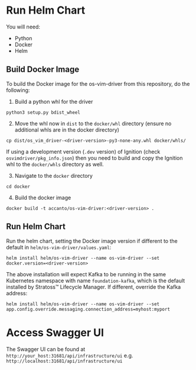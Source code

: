 # Run Helm Chart

You will need:

- Python
- Docker
- Helm

## Build Docker Image

To build the Docker image for the os-vim-driver from this repository, do the following:

1. Build a python whl for the driver

```
python3 setup.py bdist_wheel
```

2. Move the whl now in `dist` to the `docker/whl` directory (ensure no additional whls are in the docker directory)

```
cp dist/os_vim_driver-<driver-version>-py3-none-any.whl docker/whls/
```

If using a development version (`.dev` version) of Ignition (check `osvimdriver/pkg_info.json`) then you need to build and copy the Ignition whl to the `docker/whls` directory as well.

3. Navigate to the `docker` directory

```
cd docker
```

4. Build the docker image

```
docker build -t accanto/os-vim-driver:<driver-version> .
```

## Run Helm Chart

Run the helm chart, setting the Docker image version if different to the default in `helm/os-vim-driver/values.yaml`:

```
helm install helm/os-vim-driver --name os-vim-driver --set docker.version=<driver-version>
```

The above installation will expect Kafka to be running in the same Kubernetes namespace with name `foundation-kafka`, which is the default installed by Stratoss&trade; Lifecycle Manager. If different, override the Kafka address:

```
helm install helm/os-vim-driver --name os-vim-driver --set app.config.override.messaging.connection_address=myhost:myport
```

# Access Swagger UI

The Swagger UI can be found at `http://your_host:31681/api/infrastructure/ui` e.g. `http://localhost:31681/api/infrastructure/ui`
